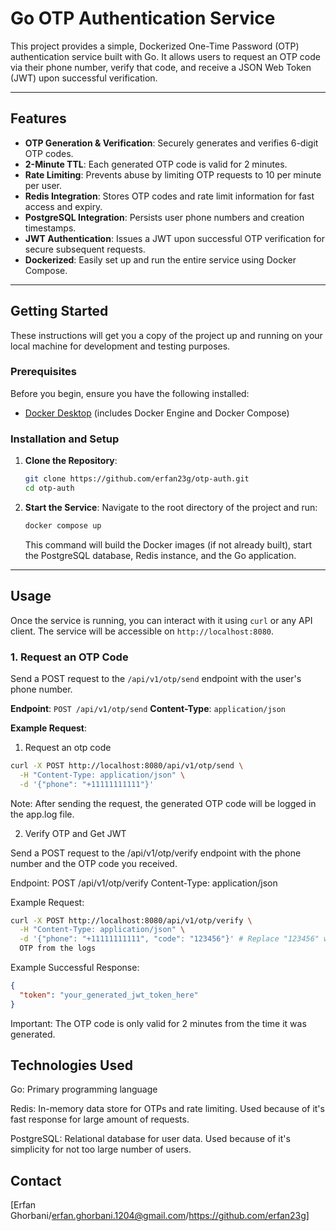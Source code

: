 # Go OTP Authentication Service

This project provides a simple, Dockerized One-Time Password (OTP) authentication service built with Go. It allows users to request an OTP code via their phone number, verify that code, and receive a JSON Web Token (JWT) upon successful verification.

---

## Features

* **OTP Generation & Verification**: Securely generates and verifies 6-digit OTP codes.
* **2-Minute TTL**: Each generated OTP code is valid for 2 minutes.
* **Rate Limiting**: Prevents abuse by limiting OTP requests to 10 per minute per user.
* **Redis Integration**: Stores OTP codes and rate limit information for fast access and expiry.
* **PostgreSQL Integration**: Persists user phone numbers and creation timestamps.
* **JWT Authentication**: Issues a JWT upon successful OTP verification for secure subsequent requests.
* **Dockerized**: Easily set up and run the entire service using Docker Compose.

---

## Getting Started

These instructions will get you a copy of the project up and running on your local machine for development and testing purposes.

### Prerequisites

Before you begin, ensure you have the following installed:

* [Docker Desktop](https://www.docker.com/products/docker-desktop) (includes Docker Engine and Docker Compose)

### Installation and Setup

1.  **Clone the Repository**:
    ```bash
    git clone https://github.com/erfan23g/otp-auth.git
    cd otp-auth
    ```

2.  **Start the Service**:
    Navigate to the root directory of the project and run:
    ```bash
    docker compose up
    ```
    This command will build the Docker images (if not already built), start the PostgreSQL database, Redis instance, and the Go application.

---

## Usage

Once the service is running, you can interact with it using `curl` or any API client. The service will be accessible on `http://localhost:8080`.

### 1. Request an OTP Code

Send a POST request to the `/api/v1/otp/send` endpoint with the user's phone number.

**Endpoint**: `POST /api/v1/otp/send`
**Content-Type**: `application/json`

**Example Request**:

1. Request an otp code
```bash
curl -X POST http://localhost:8080/api/v1/otp/send \
  -H "Content-Type: application/json" \
  -d '{"phone": "+11111111111"}'
  ```
Note: After sending the request, the generated OTP code will be logged in the app.log file.

2. Verify OTP and Get JWT

Send a POST request to the /api/v1/otp/verify endpoint with the phone number and the OTP code you received.

Endpoint: POST /api/v1/otp/verify
Content-Type: application/json

Example Request:

```bash
curl -X POST http://localhost:8080/api/v1/otp/verify \
  -H "Content-Type: application/json" \
  -d '{"phone": "+11111111111", "code": "123456"}' # Replace "123456" with the actual
  OTP from the logs
```
Example Successful Response:

```JSON
{
  "token": "your_generated_jwt_token_here"
}
```
Important: The OTP code is only valid for 2 minutes from the time it was generated.


## Technologies Used
Go: Primary programming language

Redis: In-memory data store for OTPs and rate limiting. Used because of it's fast response for large amount of requests.

PostgreSQL: Relational database for user data. Used because of it's simplicity for not too large number of users.

## Contact
[Erfan Ghorbani/erfan.ghorbani.1204@gmail.com/https://github.com/erfan23g]